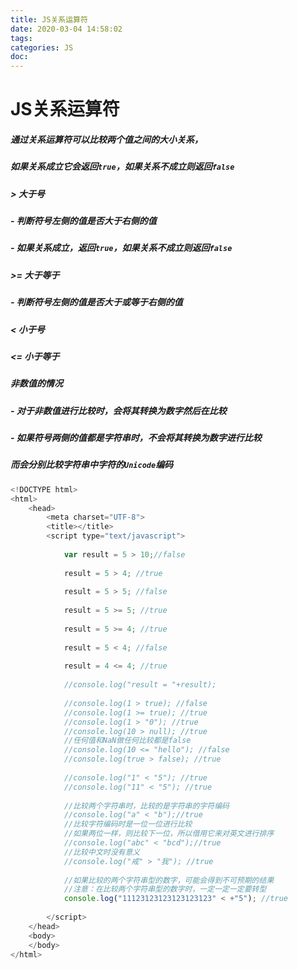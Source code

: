 ```yaml
---
title: JS关系运算符
date: 2020-03-04 14:58:02
tags:
categories: JS
doc:
---
```


# JS关系运算符

#####  通过关系运算符可以比较两个值之间的大小关系，

#####  	如果关系成立它会返回`true`，如果关系不成立则返回`false`

#####  &gt; 大于号

#####  	\- 判断符号左侧的值是否大于右侧的值

#####  			\- 如果关系成立，返回`true`，如果关系不成立则返回`false`

#####  &gt;= 大于等于

#####  	\- 判断符号左侧的值是否大于或等于右侧的值

#####  &lt; 小于号

#####  &lt;= 小于等于

#####  非数值的情况

#####  	\- 对于非数值进行比较时，会将其转换为数字然后在比较

#####  			\- 如果符号两侧的值都是字符串时，不会将其转换为数字进行比较

#####  		而会分别比较字符串中字符的`Unicode`编码



```js
<!DOCTYPE html>
<html>
	<head>
		<meta charset="UTF-8">
		<title></title>
		<script type="text/javascript">
			
			var result = 5 > 10;//false
			
			result = 5 > 4; //true
			
			result = 5 > 5; //false
			
			result = 5 >= 5; //true
			
			result = 5 >= 4; //true
			
			result = 5 < 4; //false
			
			result = 4 <= 4; //true
			
			//console.log("result = "+result);
			
			//console.log(1 > true); //false
			//console.log(1 >= true); //true
			//console.log(1 > "0"); //true
			//console.log(10 > null); //true
			//任何值和NaN做任何比较都是false
			//console.log(10 <= "hello"); //false
			//console.log(true > false); //true
			
			//console.log("1" < "5"); //true
			//console.log("11" < "5"); //true
			
			//比较两个字符串时，比较的是字符串的字符编码
			//console.log("a" < "b");//true
			//比较字符编码时是一位一位进行比较
			//如果两位一样，则比较下一位，所以借用它来对英文进行排序
			//console.log("abc" < "bcd");//true
			//比较中文时没有意义
			//console.log("戒" > "我"); //true
			
			//如果比较的两个字符串型的数字，可能会得到不可预期的结果
			//注意：在比较两个字符串型的数字时，一定一定一定要转型
			console.log("11123123123123123123" < +"5"); //true
			
		</script>
	</head>
	<body>
	</body>
</html>

```

